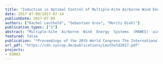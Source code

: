 ```yaml
---
title: "Induction in Optimal Control of Multiple-Kite Airborne Wind Energy Systems"
date: 2017-07-09/2017-07-14
publishDate: 2017-07-09
authors: ["Rachel Leuthold", "Sebastien Gros", "Moritz Diehl"]
publication_types: ["1"]
abstract: "Multiple-kite  Airborne  Wind  Energy  Systems  (MAWES)  aim  to  decrease  inter-mittency  and  cost  over  conventional  wind  turbines,  while  generating  more  power  than  otherairborne wind energy systems The purpose of this work is to estimate whether axial and angularinduction are relevant phenomena in the modelling of pumping-cycle MAWES with two or morekites  Considering  the  modelling  assumptions,  axial  induction  is  a  relevant  phenomenon  andleads to significant changes in design-point, especially with respect to kite mass and secondarytether length However, angular induction can be neglected in modelling for optimal design andcontrol problems"
featured: false
publication: "*Proceedings of the 20th World Congress The International Federation of Automatic Control*"
url_pdf: "https://cdn.syscop.de/publications/Leuthold2017.pdf"
projects:
- ESR03
---
```


